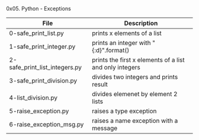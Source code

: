 0x05. Python - Exceptions

File | Description
--- | ---
0-safe_print_list.py | prints x elements of a list
1-safe_print_integer.py | prints an integer with "{:d}".format()
2-safe_print_list_integers.py | prints the first x elements of a list and only integers
3-safe_print_division.py | divides two integers and prints result
4-list_division.py | divides elemenet by element 2 lists
5-raise_exception.py | raises a type exception
6-raise_exception_msg.py | raises a name exception with a message
